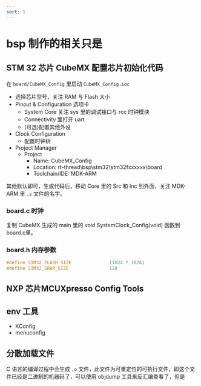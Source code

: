 ```yaml
---
sort: 1
---
```

# bsp 制作的相关只是

## STM 32 芯片 CubeMX 配置芯片初始化代码

在 `board/CubeMX_Config` 里启动 `CubeMX_Config.ioc`

- 选择芯片型号，关注 RAM 与 Flash 大小
- Pinout & Configuration 选项卡
  - System Core 关注 sys 里的调试接口与 rcc 时钟模块
  - Connectivity 里打开 uart
  - (可选)配置其他外设
- Clock Configuration
  - 配置时钟树
- Project Manager
  - Project
    - Name: CubeMX_Config
    - Location: rt-thread\bsp\stm32\stm32fxxxxxx\board
    - Toolchain/IDE: MDK-ARM

其他默认即可，生成代码后，移动 Core 里的 Src 和 Inc 到外面，关注 MDK-ARM 里 `.s` 文件的名字。

### board.c 时钟

复制 CubeMX 生成的 main 里的 void SystemClock_Config(void) 函数到 board.c里。

### board.h 内存参数

```c
#define STM32_FLASH_SIZE              (1024 * 1024)
#define STM32_SRAM_SIZE               128
```

## NXP 芯片MCUXpresso Config Tools 

## env 工具

- KConfig
- menuconfig


## 分散加载文件

C 语言的编译过程中会生成 `.o` 文件，此文件为可重定位的可执行文件，即这个文件已经是二进制的机器码了，可以使用 objdump 工具来反汇编查看了，但是








